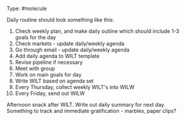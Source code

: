 Type: #molecule 

Daily routine should look something like this:
1) Check weekly plan, and make daily outline which should include 1-3 goals for the day
2) Check markets - update daily/weekly agenda
3) Go through email - update daily/weekly agenda
4) Add daily agenda to WILT template
5) Revise pipeline if necessary 
6) Meet with group
7) Work on main goals for day
8) Write WILT based on agenda set
9) Every Thursday, collect weekly WILT's into WILW
10) Every Friday, send out WILW

Afternoon snack after WILT.
Write out daily summary for next day.
Something to track and immediate gratification - marbles, paper clips?
